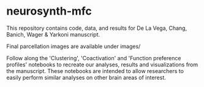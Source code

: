 # neurosynth-mfc
This repository contains code, data, and results for De La Vega, Chang, Banich, Wager & Yarkoni manuscript. 

Final parcellation images are available under images/

Follow along the 'Clustering', 'Coactivation' and 'Function preference profiles' notebooks to recreate our analyses, results and visualizations from the manuscript. These notebooks are intended to allow researchers to easily perform similar analyses on other brain areas of interest.

